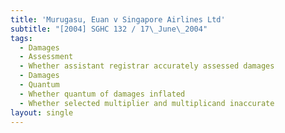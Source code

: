 ```yaml
---
title: 'Murugasu, Euan v Singapore Airlines Ltd'
subtitle: "[2004] SGHC 132 / 17\_June\_2004"
tags:
  - Damages
  - Assessment
  - Whether assistant registrar accurately assessed damages
  - Damages
  - Quantum
  - Whether quantum of damages inflated
  - Whether selected multiplier and multiplicand inaccurate
layout: single
---
```


